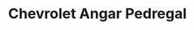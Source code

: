 ---
title: "Chevrolet Angar Pedregal"
url: /mexico-city/chevrolet-angar-pedregal/
shop: reparación de automóviles
---